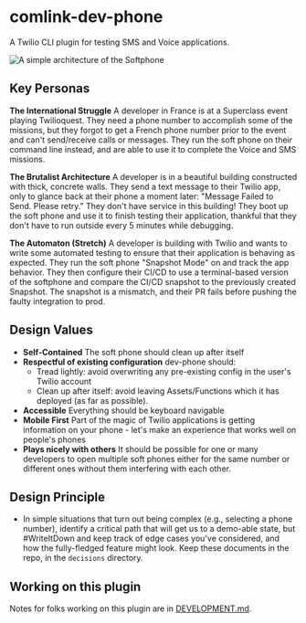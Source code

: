 # comlink-dev-phone

A Twilio CLI plugin for testing SMS and Voice applications.

![A simple architecture of the Softphone](https://user-images.githubusercontent.com/8594375/144852695-eb45253b-9ef2-4d68-a73f-40364b18c978.jpg)


## Key Personas

**The International Struggle**
A developer in France is at a Superclass event playing Twilioquest. They need a phone number to accomplish some of the missions, but they forgot to get a French phone number prior to the event and can't send/receive calls or messages. They run the soft phone on their command line instead, and are able to use it to complete the Voice and SMS missions.

**The Brutalist Architecture**
A developer is in a beautiful building constructed with thick, concrete walls. They send a text message to their Twilio app, only to glance back at their phone a moment later: "Message Failed to Send. Please retry." They don't have service in this building! They boot up the soft phone and use it to finish testing their application, thankful that they don't have to run outside every 5 minutes while debugging.

**The Automaton (Stretch)**
A developer is building with Twilio and wants to write some automated testing to ensure that their application is behaving as expected. They run the soft phone "Snapshot Mode" on and track the app behavior. They then configure their CI/CD to use a terminal-based version of the softphone and compare the CI/CD snapshot to the previously created Snapshot. The snapshot is a mismatch, and their PR fails before pushing the faulty integration to prod.

## Design Values

* **Self-Contained** The soft phone should clean up after itself
* **Respectful of existing configuration** dev-phone should:
  * Tread lightly: avoid overwriting any pre-existing config in the user's Twilio account
  * Clean up after itself: avoid leaving Assets/Functions which it has deployed (as far as possible).
* **Accessible** Everything should be keyboard navigable
* **Mobile First** Part of the magic of Twilio applications is getting information on your phone - let's make an experience that works well on people's phones
* **Plays nicely with others** It should be possible for one or many developers to open multiple soft phones either for the same number or different ones without them interfering with each other.

## Design Principle

* In simple situations that turn out being complex (e.g., selecting a phone number), identify a critical path that will get us to a demo-able state, but #WriteItDown and keep track of edge cases you've considered, and how the fully-fledged feature might look. Keep these documents in the repo, in the `decisions` directory.


## Working on this plugin

Notes for folks working on this plugin are in [DEVELOPMENT.md](DEVELOPMENT.md).
